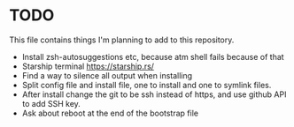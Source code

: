# TODO
This file contains things I'm planning to add to this repository.

- Install zsh-autosuggestions etc, because atm shell fails because of that
- Starship terminal https://starship.rs/
- Find a way to silence all output when installing
- Split config file and install file, one to install and one to symlink files.
- After install change the git to be ssh instead of https, and use github API
  to add SSH key.
- Ask about reboot at the end of the bootstrap file
